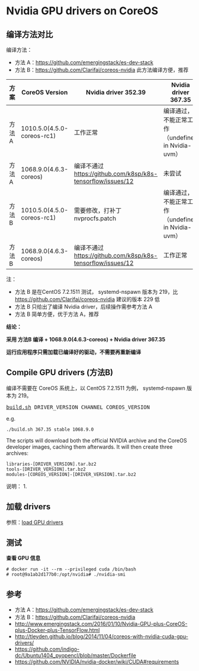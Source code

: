 # Nvidia GPU drivers on CoreOS

## 编译方法对比
编译方法：
* 方法 A：https://github.com/emergingstack/es-dev-stack
* 方法 B：https://github.com/Clarifai/coreos-nvidia 此方法编译方便，推荐

方案  | CoreOS Version | Nvidia driver 352.39 | Nvidia driver 367.35
--------|----------------|----|----
方法 A | 1010.5.0(4.5.0-coreos-rc1)  | 工作正常 | 编译通过，不能正常工作（undefined in Nvidia-uvm）
方法 A | 1068.9.0(4.6.3-coreos)   | 编译不通过 https://github.com/k8sp/k8s-tensorflow/issues/12 | 未尝试
方法 B | 1010.5.0(4.5.0-coreos-rc1)   | 需要修改，打补丁 nvprocfs.patch | 编译通过，不能正常工作（undefined in Nvidia-uvm）
方法 B | 1068.9.0(4.6.3-coreos)   | 编译不通过 https://github.com/k8sp/k8s-tensorflow/issues/12  | 工作正常

注：
* 方法 B 是在CentOS 7.2.1511 测试， systemd-nspawn 版本为 219，比 https://github.com/Clarifai/coreos-nvidia  建议的版本 229 低
* 方法 B 只给出了编译 Nvidia driver，后续操作需参考方法 A
* 方法 B 简单方便，优于方法 A，推荐

**结论：**

**采用 方法B 编译 + 1068.9.0(4.6.3-coreos) + Nvidia driver 367.35**

**运行应用程序只需加载已编译好的驱动，不需要再重新编译**

## Compile GPU drivers (方法B)
编译不需要在 CoreOS 系统上，以 CentOS 7.2.1511 为例， systemd-nspawn 版本为 219。

<tt><a href="build.sh">build.sh</a> DRIVER_VERSION CHANNEL COREOS_VERSION</tt>

e.g.

`./build.sh 367.35 stable 1068.9.0`

The scripts will download both the official NVIDIA archive and the CoreOS
developer images, caching them afterwards. It will then create three archives:

```
libraries-[DRIVER_VERSION].tar.bz2
tools-[DRIVER_VERSION].tar.bz2
modules-[COREOS_VERSION]-[DRIVER_VERSION].tar.bz2
```

说明：
1.


## 加载 drivers

参照：[load GPU drivers](../load_gpu_drivers)


## 测试
**查看 GPU 信息**

```
# docker run -it --rm --privileged cuda /bin/bash
# root@9a1ab2d177b0:/opt/nvidia# ./nvidia-smi
```

## 参考
* 方法 A：https://github.com/emergingstack/es-dev-stack
* 方法 B：https://github.com/Clarifai/coreos-nvidia
* http://www.emergingstack.com/2016/01/10/Nvidia-GPU-plus-CoreOS-plus-Docker-plus-TensorFlow.html
* http://tleyden.github.io/blog/2014/11/04/coreos-with-nvidia-cuda-gpu-drivers/
* https://github.com/indigo-dc/Ubuntu1404_pyopencl/blob/master/Dockerfile
* https://github.com/NVIDIA/nvidia-docker/wiki/CUDA#requirements
